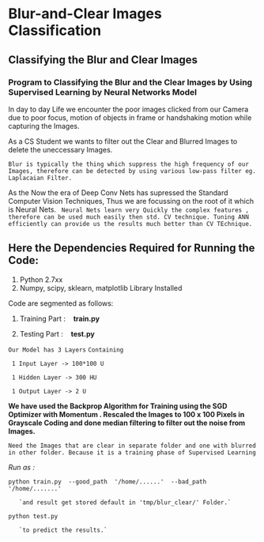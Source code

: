 # Blur-and-Clear Images Classification
## Classifying the Blur and Clear Images

### Program to Classifying the Blur and the Clear Images by Using Supervised Learning by Neural Networks Model

In day to day Life we encounter the poor images clicked from our Camera due to poor focus, motion of objects in frame
or handshaking motion while capturing the Images.

As a CS Student we wants to filter out the Clear and Blurred Images to delete the uneccessary Images.

`Blur is typically the thing which suppress the high frequency of our Images, therefore can be detected by using various low-pass filter
eg. Laplacaian Filter. `

As the Now the era of Deep Conv Nets has supressed the Standard Computer Vision Techniques, 
Thus we are focussing on the root of it which is Neural Nets.
`
Neural Nets learn very Quickly the complex features , therefore can be used much easily then std. CV technique.
Tuning ANN efficiently can provide us the results much better than CV TEchnique.`


## Here the Dependencies Required for Running the Code:
1. Python 2.7xx
2. Numpy, scipy, sklearn, matplotlib Library Installed 

Code are segmented as follows:

1. Training Part :
    **train.py**
    
2. Testing Part :
    __test.py__

`Our Model has 3 Layers`
`Containing`
```
 1 Input Layer -> 100*100 U
 
 1 Hidden Layer -> 300 HU
 
 1 Output Layer -> 2 U
```

**We have used the Backprop Algorithm for Training using the SGD Optimizer with Momentum .
Rescaled the Images to 100 x 100 Pixels in Grayscale Coding and done median filtering to filter out the noise from Images.**

`Need the Images that are clear in separate folder and one with blurred in other folder.
 Because it is a training phase of Supervised Learning `




*Run as :*

`python train.py  --good_path  '/home/......'  --bad_path  '/home/.......'`

       `and result get stored default in 'tmp/blur_clear/' Folder.`
 

`python test.py`

       `to predict the results.`
